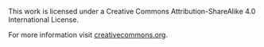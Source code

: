 This work is licensed under a Creative Commons Attribution-ShareAlike 4.0 International License.

For more information visit [creativecommons.org](https://creativecommons.org/licenses/by-sa/4.0/).
